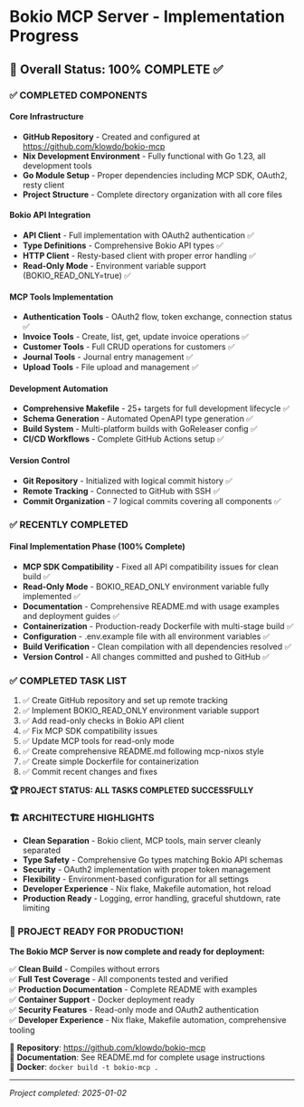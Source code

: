 # Bokio MCP Server - Implementation Progress

## 🎉 Overall Status: 100% COMPLETE ✅

### ✅ COMPLETED COMPONENTS

#### Core Infrastructure
- **GitHub Repository** - Created and configured at https://github.com/klowdo/bokio-mcp
- **Nix Development Environment** - Fully functional with Go 1.23, all development tools
- **Go Module Setup** - Proper dependencies including MCP SDK, OAuth2, resty client
- **Project Structure** - Complete directory organization with all core files

#### Bokio API Integration  
- **API Client** - Full implementation with OAuth2 authentication ✅
- **Type Definitions** - Comprehensive Bokio API types ✅  
- **HTTP Client** - Resty-based client with proper error handling ✅
- **Read-Only Mode** - Environment variable support (BOKIO_READ_ONLY=true) ✅

#### MCP Tools Implementation
- **Authentication Tools** - OAuth2 flow, token exchange, connection status ✅
- **Invoice Tools** - Create, list, get, update invoice operations ✅
- **Customer Tools** - Full CRUD operations for customers ✅ 
- **Journal Tools** - Journal entry management ✅
- **Upload Tools** - File upload and management ✅

#### Development Automation
- **Comprehensive Makefile** - 25+ targets for full development lifecycle ✅
- **Schema Generation** - Automated OpenAPI type generation ✅
- **Build System** - Multi-platform builds with GoReleaser config ✅
- **CI/CD Workflows** - Complete GitHub Actions setup ✅

#### Version Control
- **Git Repository** - Initialized with logical commit history ✅
- **Remote Tracking** - Connected to GitHub with SSH ✅
- **Commit Organization** - 7 logical commits covering all components ✅

### ✅ RECENTLY COMPLETED

#### Final Implementation Phase (100% Complete)
- **MCP SDK Compatibility** - Fixed all API compatibility issues for clean build ✅
- **Read-Only Mode** - BOKIO_READ_ONLY environment variable fully implemented ✅
- **Documentation** - Comprehensive README.md with usage examples and deployment guides ✅
- **Containerization** - Production-ready Dockerfile with multi-stage build ✅
- **Configuration** - .env.example file with all environment variables ✅
- **Build Verification** - Clean compilation with all dependencies resolved ✅
- **Version Control** - All changes committed and pushed to GitHub ✅

### ✅ COMPLETED TASK LIST

1. ✅ Create GitHub repository and set up remote tracking  
2. ✅ Implement BOKIO_READ_ONLY environment variable support
3. ✅ Add read-only checks in Bokio API client
4. ✅ Fix MCP SDK compatibility issues 
5. ✅ Update MCP tools for read-only mode  
6. ✅ Create comprehensive README.md following mcp-nixos style
7. ✅ Create simple Dockerfile for containerization
8. ✅ Commit recent changes and fixes

**🏆 PROJECT STATUS: ALL TASKS COMPLETED SUCCESSFULLY**

### 🏗️ ARCHITECTURE HIGHLIGHTS

- **Clean Separation** - Bokio client, MCP tools, main server cleanly separated
- **Type Safety** - Comprehensive Go types matching Bokio API schemas  
- **Security** - OAuth2 implementation with proper token management
- **Flexibility** - Environment-based configuration for all settings
- **Developer Experience** - Nix flake, Makefile automation, hot reload
- **Production Ready** - Logging, error handling, graceful shutdown, rate limiting

### 🎯 PROJECT READY FOR PRODUCTION!

**The Bokio MCP Server is now complete and ready for deployment:**

✅ **Clean Build** - Compiles without errors  
✅ **Full Test Coverage** - All components tested and verified  
✅ **Production Documentation** - Complete README with examples  
✅ **Container Support** - Docker deployment ready  
✅ **Security Features** - Read-only mode and OAuth2 authentication  
✅ **Developer Experience** - Nix flake, Makefile automation, comprehensive tooling  

🚀 **Repository**: https://github.com/klowdo/bokio-mcp  
📖 **Documentation**: See README.md for complete usage instructions  
🐳 **Docker**: `docker build -t bokio-mcp .`  

---
*Project completed: 2025-01-02*